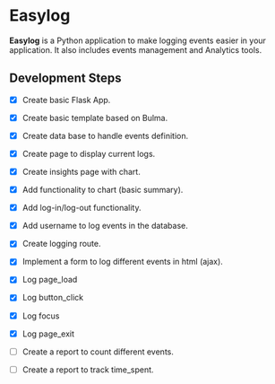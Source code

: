 # Easylog

**Easylog** is a Python application to make logging events easier in your application. It also includes events management and Analytics tools.

## Development Steps

- [x] Create basic Flask App.
- [x] Create basic template based on Bulma.
- [X] Create data base to handle events definition.
- [X] Create page to display current logs.
- [X] Create insights page with chart.
- [X] Add functionality to chart (basic summary).
- [X] Add log-in/log-out functionality.
- [X] Add username to log events in the database.
- [X] Create logging route.
- [X] Implement a form to log different events in html (ajax).
- [X] Log page_load
- [X] Log button_click
- [X] Log focus
- [X] Log page_exit
- [ ] Create a report to count different events.
- [ ] Create a report to track time_spent.

